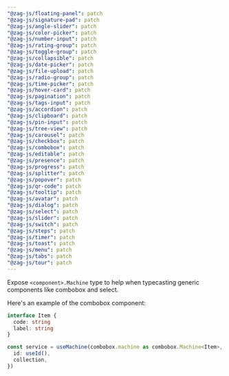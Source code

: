 ```yaml
---
"@zag-js/floating-panel": patch
"@zag-js/signature-pad": patch
"@zag-js/angle-slider": patch
"@zag-js/color-picker": patch
"@zag-js/number-input": patch
"@zag-js/rating-group": patch
"@zag-js/toggle-group": patch
"@zag-js/collapsible": patch
"@zag-js/date-picker": patch
"@zag-js/file-upload": patch
"@zag-js/radio-group": patch
"@zag-js/time-picker": patch
"@zag-js/hover-card": patch
"@zag-js/pagination": patch
"@zag-js/tags-input": patch
"@zag-js/accordion": patch
"@zag-js/clipboard": patch
"@zag-js/pin-input": patch
"@zag-js/tree-view": patch
"@zag-js/carousel": patch
"@zag-js/checkbox": patch
"@zag-js/combobox": patch
"@zag-js/editable": patch
"@zag-js/presence": patch
"@zag-js/progress": patch
"@zag-js/splitter": patch
"@zag-js/popover": patch
"@zag-js/qr-code": patch
"@zag-js/tooltip": patch
"@zag-js/avatar": patch
"@zag-js/dialog": patch
"@zag-js/select": patch
"@zag-js/slider": patch
"@zag-js/switch": patch
"@zag-js/steps": patch
"@zag-js/timer": patch
"@zag-js/toast": patch
"@zag-js/menu": patch
"@zag-js/tabs": patch
"@zag-js/tour": patch
---
```


Expose `<component>.Machine` type to help when typecasting generic components like combobox and select.

Here's an example of the combobox component:

```ts
interface Item {
  code: string
  label: string
}

const service = useMachine(combobox.machine as combobox.Machine<Item>, {
  id: useId(),
  collection,
})
```
